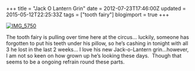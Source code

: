 +++
title = "Jack O Lantern Grin"
date = 2012-07-23T17:46:00Z
updated = 2015-05-12T22:25:33Z
tags = ["tooth fairy"]
blogimport = true 
+++

[![IMG_5750](https://latc.s3.amazonaws.com/wp-content/uploads/2012/07/IMG_5750.jpg "IMG_5750")](https://latc.s3.amazonaws.com/wp-content/uploads/2012/07/IMG_5750.jpg)

The tooth fairy is pulling over time here at the circus… luckily, someone has forgotten to put his teeth under his pillow, so he’s cashing in tonight with all 3 he lost in the last 2 weeks… I love his new Jack-o-Lantern grin…however, I am not so keen on how grown up he’s looking these days.&#160; Though that seems to be a ongoing refrain round these parts.&#160; 
